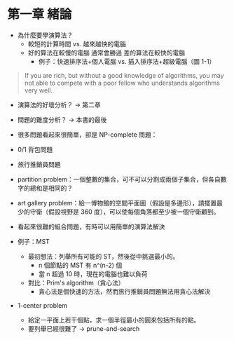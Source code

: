 # 第一章 緒論

* 為什麼要學演算法？
  * 較短的計算時間 vs. 越來越快的電腦
  * 好的算法在較慢的電腦 通常會勝過 差的算法在較快的電腦
     * 例子：快速排序法+個人電腦 vs. 插入排序法+超級電腦（圖 1-1）
     
> If you are rich, but without a good knowledge of algorithms, you may not able to compete with a poor fellow who understands algorithms very well.

* 演算法的好壞分析？ → 第二章
* 問題的難度分析？ → 本書的最後

* 很多問題看起來很簡單，卻是 NP-complete 問題：
 * 0/1 背包問題
 * 旅行推銷員問題
 * partition problem：一個整數的集合，可不可以分割成兩個子集合，但各自數字的總和是相同的？
 * art gallery problem：給一博物館的空間平面圖（假設是多邊形），請擺置最少的守衛（假設視野是 360 度），可以使每個角落都至少被一個守衛顧到。
 
* 看起來很難的組合問題，有時可以用簡單的演算法解決
 * 例子：MST
    * 最初想法：列舉所有可能的 ST，然後從中挑選最小的。
      * n 個節點的 MST 有 n^(n-2) 個
      * 當 n 超過 10 時，現在的電腦也難以負荷
    * 對比：Prim's algorithm（貪心法）
      * 貪心法是個快速的方法，然而旅行推銷員問題無法用貪心法解決

* 1-center problem
  * 給定一平面上若干個點，求一個半徑最小的圓來包括所有的點。
  * 要列舉已經很難了 → prune-and-search
  
